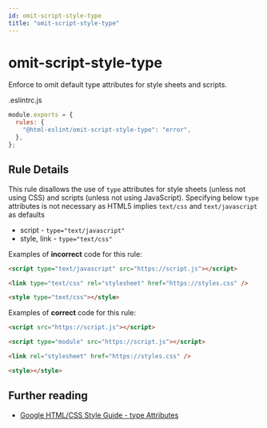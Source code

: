 ```yaml
---
id: omit-script-style-type
title: "omit-script-style-type"
---
```


# omit-script-style-type

Enforce to omit default type attributes for style sheets and scripts.

.eslintrc.js

```js
module.exports = {
  rules: {
    "@html-eslint/omit-script-style-type": "error",
  },
};
```

## Rule Details

This rule disallows the use of `type` attributes for style sheets (unless not using CSS) and scripts (unless not using JavaScript).
Specifying below `type` attributes is not necessary as HTML5 implies `text/css` and `text/javascript` as defaults

- script - `type="text/javascript"`
- style, link - `type="text/css"`

Examples of **incorrect** code for this rule:

```html
<script type="text/javascript" src="https://script.js"></script>
```

```html
<link type="text/css" rel="stylesheet" href="https://styles.css" />
```

```html
<style type="text/css"></style>
```

Examples of **correct** code for this rule:

```html
<script src="https://script.js"></script>
```

```html
<script type="module" src="https://script.js"></script>
```

```html
<link rel="stylesheet" href="https://styles.css" />
```

```html
<style></style>
```

## Further reading

- [Google HTML/CSS Style Guide - type Attributes](https://google.github.io/styleguide/htmlcssguide.html#type_Attributes)
